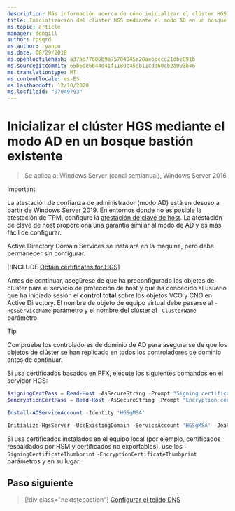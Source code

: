 ```yaml
---
description: Más información acerca de cómo inicializar el clúster HGS mediante el modo AD en un bosque bastión existente
title: Inicialización del clúster HGS mediante el modo AD en un bosque bastión
ms.topic: article
manager: dongill
author: rpsqrd
ms.author: ryanpu
ms.date: 08/29/2018
ms.openlocfilehash: a37ad77686b9a75704045a28ae6cccc21dbe891b
ms.sourcegitcommit: 65b6de6b44d41f1180c45db11cdd60cb2a093b46
ms.translationtype: MT
ms.contentlocale: es-ES
ms.lasthandoff: 12/10/2020
ms.locfileid: "97049793"
---
```

# <a name="initialize-the-hgs-cluster-using-ad-mode-in-an-existing-bastion-forest"></a>Inicializar el clúster HGS mediante el modo AD en un bosque bastión existente

>Se aplica a: Windows Server (canal semianual), Windows Server 2016


>[!IMPORTANT]
>La atestación de confianza de administrador (modo AD) está en desuso a partir de Windows Server 2019. En entornos donde no es posible la atestación de TPM, configure la [atestación de clave de host](guarded-fabric-initialize-hgs-key-mode-bastion.md). La atestación de clave de host proporciona una garantía similar al modo de AD y es más fácil de configurar.

Active Directory Domain Services se instalará en la máquina, pero debe permanecer sin configurar.

[!INCLUDE [Obtain certificates for HGS](../../../includes/guarded-fabric-initialize-hgs-default-step-two.md)]

Antes de continuar, asegúrese de que ha preconfigurado los objetos de clúster para el servicio de protección de host y que ha concedido al usuario que ha iniciado sesión el **control total** sobre los objetos VCO y CNO en Active Directory.
El nombre de objeto de equipo virtual debe pasarse al `-HgsServiceName` parámetro y el nombre del clúster al `-ClusterName` parámetro.

> [!TIP]
> Compruebe los controladores de dominio de AD para asegurarse de que los objetos de clúster se han replicado en todos los controladores de dominio antes de continuar.

Si usa certificados basados en PFX, ejecute los siguientes comandos en el servidor HGS:

```powershell
$signingCertPass = Read-Host -AsSecureString -Prompt "Signing certificate password"
$encryptionCertPass = Read-Host -AsSecureString -Prompt "Encryption certificate password"

Install-ADServiceAccount -Identity 'HGSgMSA'

Initialize-HgsServer -UseExistingDomain -ServiceAccount 'HGSgMSA' -JeaReviewersGroup 'HgsJeaReviewers' -JeaAdministratorsGroup 'HgsJeaAdmins' -HgsServiceName 'HgsService' -ClusterName 'HgsCluster' -SigningCertificatePath '.\signCert.pfx' -SigningCertificatePassword $signPass -EncryptionCertificatePath '.\encCert.pfx' -EncryptionCertificatePassword $encryptionCertPass -TrustActiveDirectory
```

Si usa certificados instalados en el equipo local (por ejemplo, certificados respaldados por HSM y certificados no exportables), use los `-SigningCertificateThumbprint` `-EncryptionCertificateThumbprint` parámetros y en su lugar.

## <a name="next-step"></a>Paso siguiente

> [!div class="nextstepaction"]
> [Configurar el tejido DNS](guarded-fabric-configuring-fabric-dns-ad.md)

